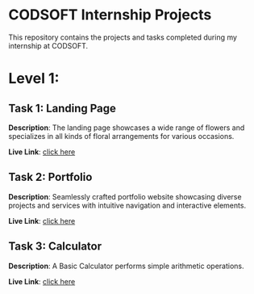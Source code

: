 # CODSOFT Internship Projects

This repository contains the projects and tasks completed during my internship at CODSOFT.

# Level 1:

## Task 1: Landing Page

**Description**: The landing page showcases a wide range of flowers and specializes in all kinds of floral arrangements for various occasions.

**Live Link**: [click here](https://ranjith-m7.github.io/CODSOFT/Flower%20Shop/)

## Task 2: Portfolio

**Description**: Seamlessly crafted portfolio website showcasing diverse projects and services with intuitive navigation and interactive elements.

**Live Link**: [click here](https://ranjith-m7.github.io/CODSOFT/Portfolio/)

## Task 3: Calculator

**Description**: A Basic Calculator performs simple arithmetic operations. 

**Live Link**: [click here](https://ranjith-m7.github.io/CODSOFT/Calculator/)
